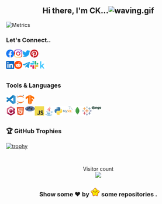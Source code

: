 <h2 align="center">Hi there, I'm CK...<img src="https://raw.githubusercontent.com/liginthomasck/liginthomasck/master/assets/waving.gif" alt="waving.gif" height=25px width=27px></h2>

![Metrics](https://metrics.lecoq.io/liginthomasck?template=classic&repositories.forks=true&base.metadata=0&languages=1&lines=1&discussions=1&tweets=1&languages.limit=10&languages.sections=most-used&languages.colors=github&languages.threshold=0%25&languages.indepth=false&languages.categories=markup%2C%20programming&languages.recent.categories=markup%2C%20programming&languages.recent.load=300&languages.recent.days=14&languages.details=percentage&tweets.attachments=true&tweets.limit=3&tweets.user=.user.twitter&config.timezone=Asia%2FCalcutta)
<!--<img src="https://raw.githubusercontent.com/liginthomasck/liginthomasck/master/assets/Handshake.gif" alt="Handshake.gif" width=40px>
### Zanck Internationals..

[<img align="left" alt="Ligin Thomas CK | Instagram" width="22px" src="https://raw.githubusercontent.com/liginthomasck/liginthomasck/master/assets/git.svg" />](https://github.com/Zanck-Internationals/)
[<img align="left" alt="Ligin Thomas CK | Linkedin" width="22px" src="https://raw.githubusercontent.com/liginthomasck/liginthomasck/master/assets/linkedin.svg" />](https://www.linkedin.com/company/zanck-internationals/)
[<img align="left" alt="Ligin Thomas CK | Instagram" width="22px" src="https://raw.githubusercontent.com/liginthomasck/liginthomasck/master/assets/instagram.svg" />](https://www.instagram.com/zanck.in/)
[<img align="left" alt="Ligin Thomas CK | Slack" width="22px" src="https://raw.githubusercontent.com/liginthomasck/liginthomasck/master/assets/slack.svg" />](https://zanckinternationals.slack.com)
<br/>
<br/>
-->
### Let's Connect..

[<img align="left" alt="Ligin Thomas CK | Facebook" width="22px" src="https://raw.githubusercontent.com/liginthomasck/liginthomasck/master/assets/facebook.svg" />](https://www.facebook.com/liginthomasck)
[<img align="left" alt="Ligin Thomas CK | Instagram" width="22px" src="https://raw.githubusercontent.com/liginthomasck/liginthomasck/master/assets/instagram.svg" />](https://www.instagram.com/liginthomasck)
[<img align="left" alt="Ligin Thomas CK | Twitter" width="22px" src="https://raw.githubusercontent.com/liginthomasck/liginthomasck/master/assets/twitter.svg" />](https://twitter.com/liginthomasck?)
[<img align="left" alt="Ligin Thomas CK | Pinterest" width="22px" src="https://raw.githubusercontent.com/liginthomasck/liginthomasck/master/assets/pinterest.svg" />](https://in.pinterest.com/liginthomasck/)
<br/>

[<img align="left" alt="Ligin Thomas CK | Linkedin" width="22px" src="https://raw.githubusercontent.com/liginthomasck/liginthomasck/master/assets/linkedin.svg" />](https://www.linkedin.com/in/liginthomasck/)
[<img align="left" alt="Ligin Thomas CK | Reddit" width="22px" src="https://raw.githubusercontent.com/liginthomasck/liginthomasck/master/assets/reddit.svg" />](https://www.reddit.com/user/Ciya_Khan)
[<img align="left" alt="Ligin Thomas CK | telegram" width="22px" src="https://raw.githubusercontent.com/liginthomasck/liginthomasck/master/assets/telegram.svg" />](https://t.me/liginthomasck)
[<img align="left" alt="Ligin Thomas CK | Slack" width="22px" src="https://raw.githubusercontent.com/liginthomasck/liginthomasck/master/assets/slack.svg" />](https://zanckinternationals.slack.com)
[<img align="left" alt="Ligin Thomas CK | Kaggle" width="22px" src="https://raw.githubusercontent.com/liginthomasck/liginthomasck/master/assets/kaggle.svg" />](https://www.kaggle.com/ciyakhan)
<br/>
<br/>

### Tools & Languages

[<img align="left" alt="Cpp" width="26px" src="https://raw.githubusercontent.com/liginthomasck/liginthomasck/master/assets/vscode.svg" />](CiyaKhan)

[<img align="left" alt="Cpp" width="26px" src="https://raw.githubusercontent.com/liginthomasck/liginthomasck/master/assets/jupyter.svg" />](CiyaKhan)

[<img align="left" alt="Cpp" width="26px" src="https://raw.githubusercontent.com/liginthomasck/liginthomasck/master/assets/tensorflow.svg" />](CiyaKhan)
<br/>

[<img align="left" alt="Cpp" width="26px" src="https://raw.githubusercontent.com/liginthomasck/liginthomasck/master/assets/cplusplus.svg" />](CiyaKhan)
[<img align="left" alt="Cpp" width="26px" src="https://raw.githubusercontent.com/liginthomasck/liginthomasck/master/assets/html.svg" />](CiyaKhan)
[<img align="left" alt="Cpp" width="26px" src="https://raw.githubusercontent.com/liginthomasck/liginthomasck/master/assets/php.svg" />](CiyaKhan)
[<img align="left" alt="Cpp" width="26px" src="https://raw.githubusercontent.com/liginthomasck/liginthomasck/master/assets/javascript.svg" />](CiyaKhan)
[<img align="left" alt="Cpp" width="26px" src="https://raw.githubusercontent.com/liginthomasck/liginthomasck/master/assets/java.svg" />](CiyaKhan)
[<img align="left" alt="Cpp" width="26px" src="https://raw.githubusercontent.com/liginthomasck/liginthomasck/master/assets/python.svg" />](CiyaKhan)
[<img align="left" alt="Cpp" width="26px" src="https://raw.githubusercontent.com/liginthomasck/liginthomasck/master/assets/mysql.svg" />](CiyaKhan)
[<img align="left" alt="Cpp" width="26px" src="https://raw.githubusercontent.com/liginthomasck/liginthomasck/master/assets/mongodb.svg" />](CiyaKhan)
[<img align="left" alt="Cpp" width="26px" src="https://raw.githubusercontent.com/liginthomasck/liginthomasck/master/assets/tableau.svg" />](CiyaKhan)
[<img align="left" alt="Cpp" width="26px" src="https://raw.githubusercontent.com/liginthomasck/liginthomasck/master/assets/django.svg" />](CiyaKhan)
<br/>
<br/>

### 🏆 GitHub Trophies

[![trophy](https://github-profile-trophy.vercel.app/?username=liginthomasck&margin-w=5&margin-h=5&column=7&row=1)](CiyaKhan)
<!--<img width="350px" src="https://camo.githubusercontent.com/12e0d68f4910f6b0bb4358a6e600ddda201427e01ed1bcf264258900109ea9c6/68747470733a2f2f696d6775722e636f6d2f5a396e317935532e676966">
------------------------------------------------------------------------------------------------------------------------------------------------------------------------------
![](https://github-profile-summary-cards.vercel.app/api/cards/profile-details?username=liginthomasck&theme=github_dark)
![](https://github-profile-summary-cards.vercel.app/api/cards/productive-time?username=liginthomasck&theme=github_dark)
![](https://github-profile-summary-cards.vercel.app/api/cards/most-commit-language?username=liginthomasck&theme=github_dark)

<br/>

  <img height="170" align="left" src="https://github-readme-stats.vercel.app/api?username=liginthomasck&show_icons=true&theme=flat&count_private=true&include_all_commits=true" />
  <img src="https://github-readme-stats.vercel.app/api/top-langs/?username=liginthomasck&layout=compact&theme=flat" />
<br/>

<!--START_SECTION:waka
  <img align="left" src="http://img.shields.io/badge/Profile%20Views-14-blue" />
  <br/>
  <img src="https://img.shields.io/badge/From%20Hello%20World%20I%27ve%20Written-1.9%20million%20lines%20of%20code-blue" />
  
[![Readme Card](https://github-readme-stats.vercel.app/api/pin/?username=liginthomasck&repo=cars-databook&theme=github_dark)](https://github.com/liginthomasck/cars-databook)

[![Readme Card](https://github-readme-stats.vercel.app/api/pin/?username=liginthomasck&repo=liginthomasck&theme=github_dark)](https://github.com/liginthomasck/liginthomasck)
![Metrics](https://metrics.lecoq.io/liginthomasck?)https://github.com/lowlighter/metrics

<!--![Metrics](https://metrics.lecoq.io/liginthomasck?template=classic&repositories.forks=true&base.metadata=0&isocalendar=1&languages=1&introduction=1&stars=1&people=1&gists=1&followup=1&lines=1&activity=1&achievements=1&discussions=1&notable=1&repositories=1&tweets=1&stackoverflow=1&repositories=100&repositories.batch=100&repositories.forks=true&repositories.affiliations=owner&licenses.ratio=yes&licenses.legal=yes&isocalendar.duration=half-year&languages.limit=8&languages.sections=recently-used,most-used&languages.colors=github&languages.threshold=0%25&languages.indepth=false&languages.categories=markup%2C%20programming&languages.recent.categories=markup%2C%20programming&languages.recent.load=1000&languages.recent.days=365&introduction.title=true&languages.details=bytes-size,percentage&habits.from=1000&habits.days=30&habits.facts=yes&habits.charts=yes&habits.trim=yes&stars.limit=4&people.limit=24&people.size=28&people.types=followers%2C%20following&people.identicons=false&people.shuffle=false&followup.sections=repositories&activity.limit=5&activity.load=300&activity.days=14&activity.filter=all&activity.visibility=all&activity.timestamps=true&achievements.threshold=C&achievements.secrets=true&achievements.display=detailed&achievements.limit=0&notable.repositories=true&repositories.featured=liginthomasck%2FCrops-India-Book%2C%20liginthomasck%2FAccident-Rate-Book%2C%20liginthomasck%2FCars-databook%2C%20liginthomasck%2FLogin-Page-Email-Verification-PHP%2C%20liginthomasck%2Feaoll-ecomm-workflow&tweets.attachments=true&tweets.limit=4&tweets.user=.user.twitter&stackoverflow.user=15373890&stackoverflow.sections=answers-top%2C%20questions-recent&stackoverflow.limit=3&stackoverflow.lines=4&stackoverflow.lines.snippet=2&config.timezone=Asia%2FCalcutta)-->

<br/>

<p align="center"> 
  Visitor count<br>
  <img src="https://profile-counter.glitch.me/liginthomasck/count.svg" />
</p>

<h3 align="center">Show some ❤ by <img src="https://raw.githubusercontent.com/liginthomasck/liginthomasck/master/assets/star.gif" height=25px width=25px> some repositories .</h3>
